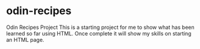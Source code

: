 # odin-recipes
Odin Recipes Project
This is a starting project for me to show what has been learned so far using HTML. Once complete it will show my skills on starting an HTML page. 
